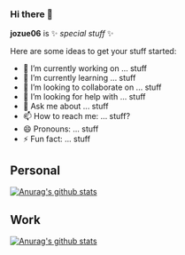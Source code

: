 ### Hi there 👋


**jozue06** is ✨ _special stuff_ ✨ 

Here are some ideas to get your stuff started:

- 🔭 I’m currently working on ... stuff
- 🌱 I’m currently learning ... stuff
- 👯 I’m looking to collaborate on ... stuff
- 🤔 I’m looking for help with ... stuff
- 💬 Ask me about ... stuff
- 📫 How to reach me: ... stuff?
- 😄 Pronouns: ... stuff
- ⚡ Fun fact: ... stuff

## Personal

[![Anurag's github stats](https://github-readme-stats.vercel.app/api?username=jozue06&count_private=true&show_icons=true&theme=cobalt)](https://github.com/anuraghazra/github-readme-stats)

## Work
[![Anurag's github stats](https://github-readme-stats.vercel.app/api?username=josh-fnbtech&count_private=true&show_icons=true&theme=cobalt)](https://github.com/anuraghazra/github-readme-stats)
